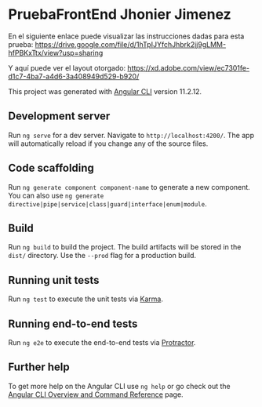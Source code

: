 # PruebaFrontEnd Jhonier Jimenez

En el siguiente enlace puede visualizar las instrucciones dadas para esta prueba:
https://drive.google.com/file/d/1hTpIJYfchJhbrk2jj9gLMM-hfPBKxTtx/view?usp=sharing 

Y aquí puede ver el layout otorgado:
https://xd.adobe.com/view/ec7301fe-d1c7-4ba7-a4d6-3a408949d529-b920/ 

This project was generated with [Angular CLI](https://github.com/angular/angular-cli) version 11.2.12.

## Development server

Run `ng serve` for a dev server. Navigate to `http://localhost:4200/`. The app will automatically reload if you change any of the source files.

## Code scaffolding

Run `ng generate component component-name` to generate a new component. You can also use `ng generate directive|pipe|service|class|guard|interface|enum|module`.

## Build

Run `ng build` to build the project. The build artifacts will be stored in the `dist/` directory. Use the `--prod` flag for a production build.

## Running unit tests

Run `ng test` to execute the unit tests via [Karma](https://karma-runner.github.io).

## Running end-to-end tests

Run `ng e2e` to execute the end-to-end tests via [Protractor](http://www.protractortest.org/).

## Further help

To get more help on the Angular CLI use `ng help` or go check out the [Angular CLI Overview and Command Reference](https://angular.io/cli) page.
